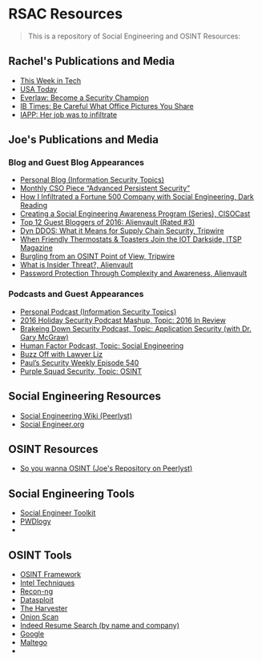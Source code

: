 # RSAC Resources
>This is a repository of Social Engineering and OSINT Resources:

## Rachel's Publications and Media
* [This Week in Tech](https://twit.tv/shows/triangulation/episodes/324)
* [USA Today](https://www.usatoday.com/story/tech/news/2016/08/15/hacker-social-engineering-defcon-black-hat/88621412/?lipi=urn:li:page:d_flagship3_profile_view_base;jModuSSTRiWWrohenhMH8w==)
* [Everlaw: Become a Security Champion](https://blog.everlaw.com/2017/10/23/week-4-security-champions/?utm_source=twitter&utm_medium=social&utm_campaign=everlaw&lipi=urn:li:page:d_flagship3_profile_view_base;jModuSSTRiWWrohenhMH8w==)
* [IB Times: Be Careful What Office Pictures You Share](http://www.ibtimes.com/social-engineering-attacks-be-careful-what-office-pictures-you-share-work-2594624)
* [IAPP: Her job was to infiltrate](https://iapp.org/news/a/the-privacy-advisor-podcast-her-job-was-to-infiltrate/?lipi=urn:li:page:d_flagship3_profile_view_base;jModuSSTRiWWrohenhMH8w==)

## Joe's Publications and Media
### Blog and Guest Blog Appearances
*	[Personal Blog (Information Security Topics)](https://advancedpersistentsecurity.net)
*	[Monthly CSO Piece “Advanced Persistent Security”](http://bit.ly/2tMyGO1)
*	[How I Infiltrated a Fortune 500 Company with Social Engineering, Dark Reading](http://ubm.io/2FDIvze)
*	[Creating a Social Engineering Awareness Program (Series), CISOCast](http://bit.ly/2k06c4f)
*	[Top 12 Guest Bloggers of 2016: Alienvault (Rated #3)](http://bit.ly/2kkguoi)
*	[Dyn DDOS: What it Means for Supply Chain Security, Tripwire](http://bit.ly/2kq0wjb)
*	[When Friendly Thermostats & Toasters Join the IOT Darkside, ITSP Magazine](http://bit.ly/2jzqvdc)
*	[Burgling from an OSINT Point of View, Tripwire](http://bit.ly/2lna0yv)
*	[What is Insider Threat?, Alienvault](http://bit.ly/2llcw2w)
*	[Password Protection Through Complexity and Awareness, Alienvault](http://bit.ly/2bifmep)

### Podcasts and Guest Appearances
*	[Personal Podcast (Information Security Topics)](https://advancedpersistentsecurity.net)
*	[2016 Holiday Security Podcast Mashup, Topic: 2016 In Review](HTTP://BIT.LY/2KQ2TPE)
*	[Brakeing Down Security Podcast, Topic: Application Security (with Dr. Gary McGraw)](HTTP://BIT.LY/2KEPNJI)
*	[Human Factor Podcast, Topic: Social Engineering](HTTP://BIT.LY/2LHDAGC)
*	[Buzz Off with Lawyer Liz](HTTP://BIT.LY/2FAU1IZ)
*	[Paul’s Security Weekly Episode 540](http://bit.ly/2CWpFm5)
*	[Purple Squad Security, Topic: OSINT](http://bit.ly/2DoOYMt)


## Social Engineering Resources
* [Social Engineering Wiki (Peerlyst)](https://www.peerlyst.com/posts/the-social-engineering-wiki-peerlyst?trk=joes_rsac_github)
* [Social Engineer.org](https://www.social-engineer.org)

## OSINT Resources
* [So you wanna OSINT (Joe's Repository on Peerlyst)](https://www.peerlyst.com/posts/so-you-wanna-osint-resources-and-reading-for-those-interested-in-osint-joe-gray?trk=joes_rsac_github)

## Social Engineering Tools
* [Social Engineer Toolkit]()
* [PWDlogy]()
* 

## OSINT Tools
* [OSINT Framework](https://osintframework.com)
* [Intel Techniques](https://inteltechniques.com)
* [Recon-ng]()
* [Datasploit]()
* [The Harvester]()
* [Onion Scan]()
* [Indeed Resume Search (by name and company)]()
* [Google]()
* [Maltego]()
*


